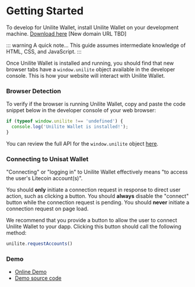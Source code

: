 # Getting Started

To develop for Unilite Wallet, install Unilite Wallet on your development machine. [Download here](https://unisat.io/) [New domain URL TBD] 

::: warning A quick note...
This guide assumes intermediate knowledge of HTML, CSS, and JavaScript.
:::

Once Unilite Wallet is installed and running, you should find that new browser tabs have a `window.unilite` object available in the developer console.
This is how your website will interact with Unilite Wallet.

[comment]: <> (## Basic Considerations)

### Browser Detection

To verify if the browser is running Unilite Wallet, copy and paste the code snippet below in the developer console of your web browser:

```javascript
if (typeof window.unilite !== 'undefined') {
  console.log('Unilite Wallet is installed!');
}
```

You can review the full API for the `window.unilite` object [here](./unisat-provider.html).

### Connecting to Unisat Wallet

"Connecting" or "logging in" to Unilite Wallet effectively means "to access the user's Litecoin account(s)".

You should **only** initiate a connection request in response to direct user action, such as clicking a button.
You should **always** disable the "connect" button while the connection request is pending.
You should **never** initiate a connection request on page load.

We recommend that you provide a button to allow the user to connect Unilite Wallet to your dapp.
Clicking this button should call the following method:

```javascript
unilite.requestAccounts()
```

### Demo 

- [Online Demo](https://demo.unisat.io)
- [Demo source code](https://github.com/unisat-wallet/unisat-web3-demo) 

